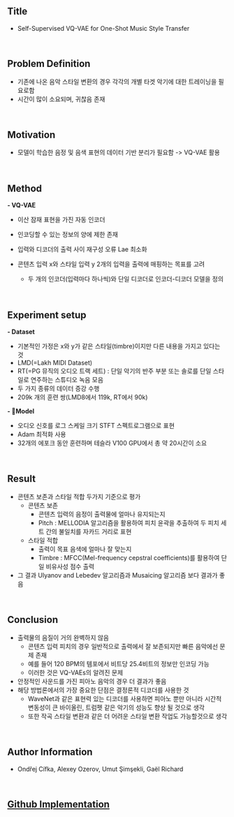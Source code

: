 ## Title  
- Self-Supervised VQ-VAE for One-Shot Music Style Transfer   
  
<br/>

## Problem Definition  
- 기존에 나온 음악 스타일 변환의 경우 각각의 개별 타겟 악기에 대한 트레이닝을 필요로함  
-  시간이 많이 소요되며, 귀찮음 존재  
  
<br/>

## Motivation  
- 모델이 학습한 음정 및 음색 표현의 데이터 기반 분리가 필요함 -> VQ-VAE 활용  
  
<br/>

## Method  
**- VQ-VAE**  
  - 이산 잠재 표현을 가진 자동 인코더  
  - 인코딩할 수 있는 정보의 양에 제한 존재  
  - 입력와 디코더의 출력 사이 재구성 오류 Lae 최소화  
  
- 콘텐츠 입력 x와 스타일 입력 y 2개의 입력을 출력에 매핑하는 목표를 고려  
  - 두 개의 인코더(입력마다 하나씩)와 단일 디코더로 인코더-디코더 모델을 정의  
  
<br/>

## Experiment setup  
**- Dataset**  
  - 기본적인 가정은 x와 y가 같은 스타일(timbre)이지만 다른 내용을 가지고 있다는 것  
  - LMD(=Lakh MIDI Dataset)  
  - RT(=PG 뮤직의 오디오 트랙 세트) : 단일 악기의 반주 부분 또는 솔로를 단일 스타일로 연주하는 스튜디오 녹음 모음  
  - 두 가지 종류의 데이터 증강 수행  
  - 209k 개의 훈련 쌍(LMD8에서 119k, RT에서 90k)  
  
**- Model**  
  - 오디오 신호를 로그 스케일 크기 STFT 스펙트로그램으로 표현  
  - Adam 최적화 사용  
  - 32개의 에포크 동안 훈련하며 테슬라 V100 GPU에서 총 약 20시간이 소요  
  
<br/>

## Result  
- 콘텐츠 보존과 스타일 적합 두가지 기준으로 평가  
  - 콘텐츠 보존  
    - 콘텐츠 입력의 음정이 출력물에 얼마나 유지되는지  
    - Pitch : MELLODIA 알고리즘을 활용하여 피치 윤곽을 추출하여 두 피치 세트 간의 불일치를 자카드 거리로 표현  
  - 스타일 적합  
    - 출력이 목표 음색에 얼마나 잘 맞는지  
    - Timbre : MFCC(Mel-frequency cepstral coefficients)를 활용하여 단일 비유사성 점수 출력  
- 그 결과 Ulyanov and Lebedev 알고리즘과 Musaicing 알고리즘 보다 결과가 좋음  


<br/>

## Conclusion  
- 출력물의 음질이 거의 완벽하지 않음  
  - 콘텐츠 입력 피치의 경우 일반적으로 출력에서 잘 보존되지만 빠른 음악에선 문제 존재  
  - 예를 들어 120 BPM의 템포에서 비트당 25.4비트의 정보만 인코딩 가능  
  - 이러한 것은 VQ-VAEs의 알려진 문제  
- 안정적인 사운드를 가진 피아노 음악의 경우 더 결과가 좋음  
- 해당 방법론에서의 가장 중요한 단점은 결정론적 디코더를 사용한 것  
  - WaveNet과 같은 표현력 있는 디코더를 사용하면 피아노 뿐만 아니라 시간적 변동성이 큰 바이올린, 트럼펫 같은 악기의 성능도 향상 될 것으로 생각  
  - 또한 작곡 스타일 변환과 같은 더 어려운 스타일 변환 작업도 가능할것으로 생각   

<br/>

## Author Information  
- Ondřej Cífka, Alexey Ozerov, Umut Şimşekli, Gaël Richard  

<br/>

## [Github Implementation](https://github.com/cifkao/ss-vq-vae)  
